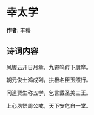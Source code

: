 # 幸太学

**作者**: 丰稷

## 诗词内容

凤幄云开日月章，九霄呜跸下虞庠。

朝元俊士鸿成列，拱极名臣玉照行。

问道贾生称五学，乞言戴圣美三王。

上心夙悟周公戒，天下安危自一堂。

